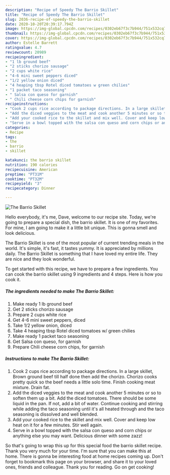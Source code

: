 ```yaml
---
description: "Recipe of Speedy The Barrio Skillet"
title: "Recipe of Speedy The Barrio Skillet"
slug: 2036-recipe-of-speedy-the-barrio-skillet
date: 2020-10-20T20:39:17.794Z
image: https://img-global.cpcdn.com/recipes/0302eb67f3c7b944/751x532cq70/the-barrio-skillet-recipe-main-photo.jpg
thumbnail: https://img-global.cpcdn.com/recipes/0302eb67f3c7b944/751x532cq70/the-barrio-skillet-recipe-main-photo.jpg
cover: https://img-global.cpcdn.com/recipes/0302eb67f3c7b944/751x532cq70/the-barrio-skillet-recipe-main-photo.jpg
author: Estelle Barrett
ratingvalue: 4.7
reviewcount: 20989
recipeingredient:
- "1 lb ground beef"
- "2 sticks chorizo sausage"
- "2 cups white rice"
- "4-6 mini sweet peppers diced"
- "1/2 yellow onion diced"
- "4 heaping tbsp Rotel diced tomatoes w green chilies"
- "1 packet taco seasoning"
- " Salsa con queso for garnish"
- " Chili cheese corn chips for garnish"
recipeinstructions:
- "Cook 2 cups rice according to package directions. In a large skillet, Brown ground beef till half done then add the chorizo. Chorizo cooks pretty quick so the beef needs a little solo time. Finish cooking meat mixture. Drain fat."
- "Add the diced veggies to the meat and cook another 5 minutes or so to soften them up a bit. Add the diced tomatoes. There should be some liquid in the pan. If not, add a bit of water. Continue cooking and stirring while adding the taco seasoning until it&#39;s all heated through and the taco seasoning is dissolved and well blended."
- "Add your cooked rice to the skillet and mix well. Cover and keep low heat on it for a few minutes. Stir well again."
- "Serve in a bowl topped with the salsa con queso and corn chips or anything else you may want. Delicious dinner with some zazz!"
categories:
- Recipe
tags:
- the
- barrio
- skillet

katakunci: the barrio skillet 
nutrition: 190 calories
recipecuisine: American
preptime: "PT31M"
cooktime: "PT32M"
recipeyield: "3"
recipecategory: Dinner

---
```



![The Barrio Skillet](https://img-global.cpcdn.com/recipes/0302eb67f3c7b944/751x532cq70/the-barrio-skillet-recipe-main-photo.jpg)

Hello everybody, it's me, Dave, welcome to our recipe site. Today, we're going to prepare a special dish, the barrio skillet. It is one of my favorites. For mine, I am going to make it a little bit unique. This is gonna smell and look delicious.

The Barrio Skillet is one of the most popular of current trending meals in the world. It's simple, it's fast, it tastes yummy. It is appreciated by millions daily. The Barrio Skillet is something that I have loved my entire life. They are nice and they look wonderful.




To get started with this recipe, we have to prepare a few ingredients. You can cook the barrio skillet using 9 ingredients and 4 steps. Here is how you cook it.

<!--inarticleads1-->

##### The ingredients needed to make The Barrio Skillet:

1. Make ready 1 lb ground beef
1. Get 2 sticks chorizo sausage
1. Prepare 2 cups white rice
1. Get 4-6 mini sweet peppers, diced
1. Take 1/2 yellow onion, diced
1. Take 4 heaping tbsp Rotel diced tomatoes w/ green chilies
1. Make ready 1 packet taco seasoning
1. Get  Salsa con queso, for garnish
1. Prepare  Chili cheese corn chips, for garnish




<!--inarticleads2-->

##### Instructions to make The Barrio Skillet:

1. Cook 2 cups rice according to package directions. In a large skillet, Brown ground beef till half done then add the chorizo. Chorizo cooks pretty quick so the beef needs a little solo time. Finish cooking meat mixture. Drain fat.
1. Add the diced veggies to the meat and cook another 5 minutes or so to soften them up a bit. Add the diced tomatoes. There should be some liquid in the pan. If not, add a bit of water. Continue cooking and stirring while adding the taco seasoning until it&#39;s all heated through and the taco seasoning is dissolved and well blended.
1. Add your cooked rice to the skillet and mix well. Cover and keep low heat on it for a few minutes. Stir well again.
1. Serve in a bowl topped with the salsa con queso and corn chips or anything else you may want. Delicious dinner with some zazz!




So that's going to wrap this up for this special food the barrio skillet recipe. Thank you very much for your time. I'm sure that you can make this at home. There is gonna be interesting food at home recipes coming up. Don't forget to bookmark this page on your browser, and share it to your loved ones, friends and colleague. Thank you for reading. Go on get cooking!
